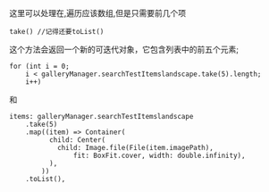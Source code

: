 这里可以处理在,遍历应该数组,但是只需要前几个项
```
take() //记得还要toList()
```
这个方法会返回一个新的可迭代对象，它包含列表中的前五个元素;
```
for (int i = 0;  
    i < galleryManager.searchTestItemslandscape.take(5).length;  
    i++)
```
和
```
items: galleryManager.searchTestItemslandscape  
    .take(5)  
    .map((item) => Container(  
          child: Center(  
            child: Image.file(File(item.imagePath),  
                fit: BoxFit.cover, width: double.infinity),  
          ),  
        ))  
    .toList(),
```